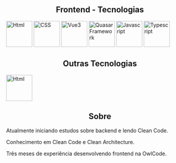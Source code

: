 <h2 style="text-align: center;">
    Frontend - Tecnologias
</h2>
<div>
    <img 
        src="https://cdn1.iconfinder.com/data/icons/programing-development-7/24/html_html5_web_programing_developer-512.png"
        alt="Html" 
        style="width: 70px; height: 70px;"
    >
    <img 
        src="https://upload.wikimedia.org/wikipedia/commons/thumb/6/62/CSS3_logo.svg/800px-CSS3_logo.svg.png"
        alt="CSS" 
        style="width: 70px; height: 70px;"
    >
    <img 
        src="https://storage.googleapis.com/eti-academy/courses/curso-de-vue-3-_-plataforma-ead.png"
        alt="Vue3" 
        style="width: 70px; height: 70px;"
    >
    <img 
        src="https://upload.wikimedia.org/wikipedia/en/2/29/Quasar_Logo.png"
        alt="Quasar Framework" 
        style="width: 70px; height: 70px;"
    >
    <img 
        src="https://upload.wikimedia.org/wikipedia/commons/thumb/9/99/Unofficial_JavaScript_logo_2.svg/1200px-Unofficial_JavaScript_logo_2.svg.png"
        alt="Javascript" 
        style="width: 70px; height: 70px;"
    >
    <img 
        src="https://www.datocms-assets.com/48401/1628645197-learn-typescript.png"
        alt="Typescript" 
        style="width: 70px; height: 70px;"
    >
</div>

<h2 style="text-align: center;">
    Outras Tecnologias
</h2>
<div>
    <img 
        src="https://cdn-icons-png.flaticon.com/512/5968/5968705.png"
        alt="Html" 
        style="width: 70px; height: 70px;"
    >
</div>
<h2 style="text-align: center;">
    Sobre
</h2>
<div>
    <p>
        Atualmente iniciando estudos sobre backend e lendo Clean Code.
    </p>
    <p>
        Conhecimento em Clean Code e Clean Architecture.
    </p>
    <p>
        Três meses de experiência desenvolvendo frontend na OwlCode.
    </p>
</div>
